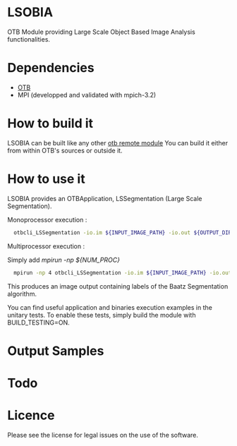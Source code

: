 # LSOBIA

OTB Module providing Large Scale Object Based Image Analysis functionalities.

Dependencies
===========
* [OTB](https://www.orfeo-toolbox.org/)
* MPI (developped and validated with mpich-3.2)


How to build it
==============
LSOBIA can be built like any other [otb remote module](https://wiki.orfeo-toolbox.org/index.php/How_to_write_a_remote_module)
You can build it either from within OTB's sources or outside it.


How to use it
============
LSOBIA provides an OTBApplication, LSSegmentation (Large Scale Segmentation).

Monoprocessor execution :

```bash
  otbcli_LSSegmentation -io.im ${INPUT_IMAGE_PATH} -io.out ${OUTPUT_DIRECTORY} -algorithm baatz -algorithm.baatz.numitfirstpartial 1 -algorithm.baatz.numitpartial 1 -algorithm.baatz.stopping 10 -algorithm.baatz.spectralweight 0.05 -algorithm.baatz.geomweight 0.95 -processing.memory 2000 -processing.maxtilesizex 1000 -processing.maxtilesizey 1000 -io.temp ${TEMP_DIRECTORY} -processing.writeimages "on" -processing.writegraphs "on" -processing.aggregategraphs "on"
```

Multiprocessor execution :

Simply add *mpirun -np ${NUM_PROC}* 

```bash
  mpirun -np 4 otbcli_LSSegmentation -io.im ${INPUT_IMAGE_PATH} -io.out ${OUTPUT_DIRECTORY} -algorithm baatz -algorithm.baatz.numitfirstpartial 1 -algorithm.baatz.numitpartial 1 -algorithm.baatz.stopping 10 -algorithm.baatz.spectralweight 0.05 -algorithm.baatz.geomweight 0.95 -processing.memory 2000 -processing.maxtilesizex 1000 -processing.maxtilesizey 1000 -io.temp ${TEMP_DIRECTORY} -processing.writeimages "on" -processing.writegraphs "on" -processing.aggregategraphs "on"
```

This produces an image output containing labels of the Baatz Segmentation algorithm.

You can find useful application and binaries execution examples in the unitary tests. To enable these tests, simply build the module with BUILD_TESTING=ON.


Output Samples
==============


Todo
====


Licence
=======
Please see the license for legal issues on the use of the software.
